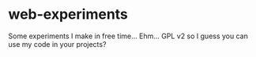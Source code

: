 # web-experiments
Some experiments I make in free time...
Ehm... GPL v2 so I guess you can use my code in your projects?
